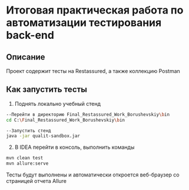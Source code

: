 # Итоговая практическая работа по автоматизации тестирования back-end

## Описание
Проект содержит тесты на Restassured, а также коллекцию Postman

## Как запустить тесты
1. Поднять локально учебный стенд
```bash
--Перейти в директорию Final_Restassured_Work_Borushevskiy\bin
cd C:\Final_Restassured_Work_Borushevskiy\bin

--Запустить стенд
java -jar qualit-sandbox.jar
```
2. В IDEA перейти в консоль, выполнить команды
```bash
mvn clean test
mvn allure:serve
```
Тесты будут выполнены и автоматически откроется веб-браузер со страницей отчета Allure

